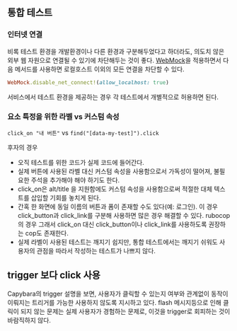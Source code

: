 ## 통합 테스트

### 인터넷 연결

비록 테스트 환경을 개발환경이나 다른 환경과 구분해두었다고 하더라도, 의도치 않은 외부 웹 자원으로 연결될 수 있기에 차단해두는 것이 좋다.
[WebMock](https://github.com/bblimke/webmock)을 적용하면서 다음 메서드를 사용하면 로컬호스트 이외의 모든 연결을 차단할 수 있다.

```ruby
WebMock.disable_net_connect!(allow_localhost: true)
```

서비스에서 테스트 환경을 제공하는 경우 각 테스트에서 개별적으로 허용하면 된다.

### 요소 특정을 위한 라벨 vs 커스텀 속성

`click_on "내 버튼"` vs `find("[data-my-test]").click`

후자의 경우
* 오직 테스트를 위한 코드가 실제 코드에 들어간다.
* 실제 버튼에 사용된 라벨 대신 커스텀 속성을 사용함으로서 가독성이 떨어져, 불필요한 주석을 추가해야 해야 하기도 한다.
* click_on은 alt/title 을 지원함에도 커스텀 속성을 사용함으로써 적절한 대체 텍스트를 삽입할 기회를 놓치게 된다.
* 간혹 한 화면에 동일 이름의 버튼과 폼이 존재할 수도 있다(예: 로그인). 이 경우 click_button과 click_link를 구분해 사용하면 많은 경우 해결할 수 있다. rubocop의 경우 그래서 click_on 대신 click_button이나 click_link를 사용하도록 권장하는 cop도 존재한다.
* 실제 라벨이 사용된 테스트는 깨지기 쉽지만, 통합 테스트에서는 깨지기 쉬워도 사용자의 관점을 따라서 작성하는 테스트가 나쁘지 않다.

## trigger 보다 click 사용

Capybara의 trigger 설명을 보면, 사용자가 클릭할 수 있는지 여부와 관계없이 동작이 이뤄지는 트리거를 가능한 사용하지 않도록 지시하고 있다. flash 메시지등으로 인해 클릭이 되지 않는 문제는 실제 사용자가 경험하는 문제로, 이것을 trigger로 회피하는 것이 바람직하지 않다.


